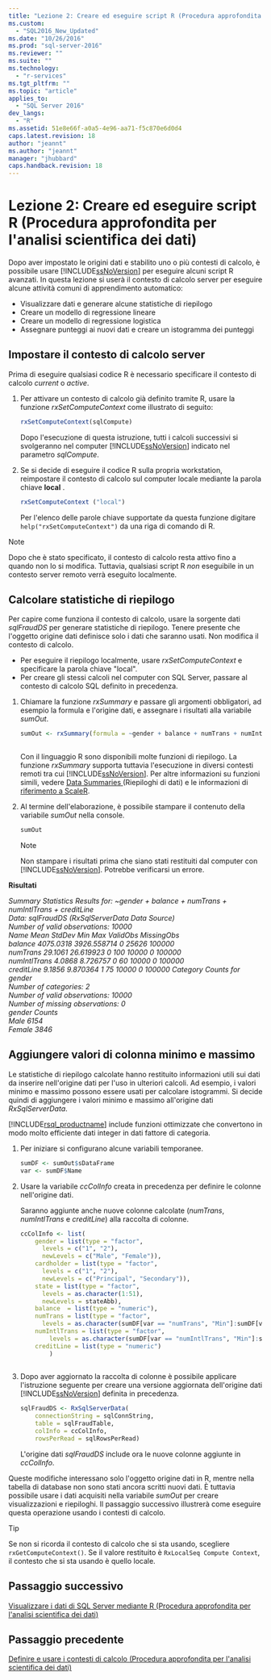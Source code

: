 ```yaml
---
title: "Lezione 2: Creare ed eseguire script R (Procedura approfondita per l&#39;analisi scientifica dei dati) | Microsoft Docs"
ms.custom: 
  - "SQL2016_New_Updated"
ms.date: "10/26/2016"
ms.prod: "sql-server-2016"
ms.reviewer: ""
ms.suite: ""
ms.technology: 
  - "r-services"
ms.tgt_pltfrm: ""
ms.topic: "article"
applies_to: 
  - "SQL Server 2016"
dev_langs: 
  - "R"
ms.assetid: 51e8e66f-a0a5-4e96-aa71-f5c870e6d0d4
caps.latest.revision: 18
author: "jeannt"
ms.author: "jeannt"
manager: "jhubbard"
caps.handback.revision: 18
---
```

# Lezione 2: Creare ed eseguire script R (Procedura approfondita per l&#39;analisi scientifica dei dati)
Dopo aver impostato le origini dati e stabilito uno o più contesti di calcolo, è possibile usare [!INCLUDE[ssNoVersion](../../includes/ssnoversion-md.md)] per eseguire alcuni script R avanzati.  In questa lezione si userà il contesto di calcolo server per eseguire alcune attività comuni di apprendimento automatico:  
  
-   Visualizzare dati e generare alcune statistiche di riepilogo    
-   Creare un modello di regressione lineare    
-   Creare un modello di regressione logistica    
-   Assegnare punteggi ai nuovi dati e creare un istogramma dei punteggi  
  
## Impostare il contesto di calcolo server  
Prima di eseguire qualsiasi codice R è necessario specificare il contesto di calcolo *current* o *active*.  
  
1.  Per attivare un contesto di calcolo già definito tramite R, usare la funzione *rxSetComputeContext* come illustrato di seguito:  
  
    ```R  
    rxSetComputeContext(sqlCompute)   
    ```  
  
    Dopo l'esecuzione di questa istruzione, tutti i calcoli successivi si svolgeranno nel computer [!INCLUDE[ssNoVersion](../../includes/ssnoversion-md.md)] indicato nel parametro *sqlCompute*.  
  
  
2.  Se si decide di eseguire il codice R sulla propria workstation, reimpostare il contesto di calcolo sul computer locale mediante la parola chiave  **local** .  
  
    ```R  
    rxSetComputeContext ("local")    
    ```  
  
    Per l'elenco delle parole chiave supportate da questa funzione digitare `help("rxSetComputeContext")` da una riga di comando di R.  
  
> [!NOTE]  
> Dopo che è stato specificato, il contesto di calcolo resta attivo fino a quando non lo si modifica. Tuttavia, qualsiasi script R *non* eseguibile in un contesto server remoto verrà eseguito localmente.  
  
## Calcolare statistiche di riepilogo  
Per capire come funziona il contesto di calcolo, usare la sorgente dati *sqlFraudDS* per generare statistiche di riepilogo.  Tenere presente che l'oggetto origine dati definisce solo i dati che saranno usati. Non modifica il contesto di calcolo.

+ Per eseguire il riepilogo localmente, usare *rxSetComputeContext* e specificare la parola chiave "local".
+ Per creare gli stessi calcoli nel computer con SQL Server, passare al contesto di calcolo SQL definito in precedenza.  

  
1.  Chiamare la funzione *rxSummary* e passare gli argomenti obbligatori, ad esempio la formula e l'origine dati, e assegnare i risultati alla variabile *sumOut*.  
  
    ```R  
    sumOut <- rxSummary(formula = ~gender + balance + numTrans + numIntlTrans + creditLine, data = sqlFraudDS)  
  
    ```  
  
    Con il linguaggio R sono disponibili molte funzioni di riepilogo. La funzione *rxSummary* supporta tuttavia l'esecuzione in diversi contesti remoti tra cui [!INCLUDE[ssNoVersion](../../includes/ssnoversion-md.md)].  Per altre informazioni su funzioni simili, vedere [Data Summaries ](https://msdn.microsoft.com/microsoft-r/scaler-user-guide-data-summaries) (Riepiloghi di dati) e le informazioni di [riferimento a ScaleR](https://msdn.microsoft.com/microsoft-r/scaler/scaler).
  
2.  Al termine dell'elaborazione, è possibile stampare il contenuto della variabile *sumOut* nella console.  
  
    ```R  
    sumOut  
    ```  
  
    > [!NOTE]  
    > Non stampare i risultati prima che siano stati restituiti dal computer con [!INCLUDE[ssNoVersion](../../includes/ssnoversion-md.md)]. Potrebbe verificarsi un errore.  
  
  
**Risultati**  
  
*Summary Statistics Results for: ~gender + balance + numTrans +*   
 *numIntlTrans + creditLine*    
 *Data: sqlFraudDS (RxSqlServerData Data Source)*    
 *Number of valid observations: 10000*    
 *Name  Mean    StdDev  Min Max ValidObs    MissingObs*    
 *balance       4075.0318 3926.558714            0   25626 100000*    
 *numTrans        29.1061   26.619923 0     100 10000    0           100000*    
 *numIntlTrans     4.0868    8.726757 0      60 10000    0           100000*    
 *creditLine       9.1856    9.870364 1      75 10000    0          100000 Category Counts for gender*    
 *Number of categories: 2*    
 *Number of valid observations: 10000*   
 *Number of missing observations: 0*    
 *gender Counts*    
 *Male   6154*    
  *Female 3846*  
  
## Aggiungere valori di colonna minimo e massimo  
Le statistiche di riepilogo calcolate hanno restituito informazioni utili sui dati da inserire nell'origine dati per l'uso in ulteriori calcoli. Ad esempio, i valori minimo e massimo possono essere usati per calcolare istogrammi. Si decide quindi di aggiungere i valori minimo e massimo all'origine dati *RxSqlServerData*.  
  
[!INCLUDE[rsql_productname](../../includes/rsql-productname-md.md)] include funzioni ottimizzate che convertono in modo molto efficiente dati integer in dati fattore di categoria.  
  
1.  Per iniziare si configurano alcune variabili temporanee.  
  
    ```R  
    sumDF <- sumOut$sDataFrame   
    var <- sumDF$Name    
    ```  
  
2.  Usare la variabile *ccColInfo* creata in precedenza per definire le colonne nell'origine dati.  
  
    Saranno aggiunte anche nuove colonne calcolate (*numTrans*, *numIntlTrans* e *creditLine*) alla raccolta di colonne.  
  
    ```R 
    ccColInfo <- list(
        gender = list(type = "factor",  
          levels = c("1", "2"), 
          newLevels = c("Male", "Female")), 
        cardholder = list(type = "factor",  
          levels = c("1", "2"), 
          newLevels = c("Principal", "Secondary")), 
        state = list(type = "factor", 
          levels = as.character(1:51), 
          newLevels = stateAbb), 
        balance  = list(type = "numeric"),
        numTrans = list(type = "factor", 
          levels = as.character(sumDF[var == "numTrans", "Min"]:sumDF[var == "numTrans", "Max"])),
        numIntlTrans = list(type = "factor",  
            levels = as.character(sumDF[var == "numIntlTrans", "Min"]:sumDF[var =="numIntlTrans", "Max"])),
        creditLine = list(type = "numeric")
            )
  
    ```  
  
3.  Dopo aver aggiornato la raccolta di colonne è possibile applicare l'istruzione seguente per creare una versione aggiornata dell'origine dati [!INCLUDE[ssNoVersion](../../includes/ssnoversion-md.md)] definita in precedenza.  
  
    ```R  
    sqlFraudDS <- RxSqlServerData(  
        connectionString = sqlConnString,   
        table = sqlFraudTable,   
        colInfo = ccColInfo,        
        rowsPerRead = sqlRowsPerRead)   
    ```  
  
    L'origine dati *sqlFraudDS* include ora le nuove colonne aggiunte in *ccColInfo*.  
  
Queste modifiche interessano solo l'oggetto origine dati in R, mentre nella tabella di database non sono stati ancora scritti nuovi dati. È tuttavia possibile usare i dati acquisiti nella variabile *sumOut* per creare visualizzazioni e riepiloghi. Il passaggio successivo illustrerà come eseguire questa operazione usando i contesti di calcolo. 

> [!TIP]
> Se non si ricorda il contesto di calcolo che si sta usando, scegliere `rxGetComputeContext()`.  Se il valore restituito è `RxLocalSeq Compute Context`, il contesto che si sta usando è quello locale.
  
## Passaggio successivo  
[Visualizzare i dati di SQL Server mediante R &#40;Procedura approfondita per l'analisi scientifica dei dati&#41;](../../advanced-analytics/r-services/visualize-sql-server-data-using-r-data-science-deep-dive.md)  
  
## Passaggio precedente  
[Definire e usare i contesti di calcolo &#40;Procedura approfondita per l'analisi scientifica dei dati&#41;](../../advanced-analytics/r-services/define-and-use-compute-contexts-data-science-deep-dive.md)  
  
  
  
